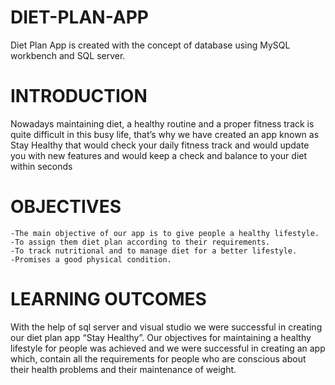 # DIET-PLAN-APP
Diet Plan App is created with the concept of database using MySQL workbench and SQL server.  
# INTRODUCTION
Nowadays maintaining diet, a healthy routine and a proper fitness track is quite difficult in this busy life,
that’s why we have created an app known as Stay Healthy that would check your daily fitness track and would update you with new features and would keep a check and balance to your diet within seconds
# OBJECTIVES
 	-The main objective of our app is to give people a healthy lifestyle.
 	-To assign them diet plan according to their requirements.
 	-To track nutritional and to manage diet for a better lifestyle.
 	-Promises a good physical condition.

# LEARNING OUTCOMES
With the help of sql server and visual studio we were successful in creating our diet plan app “Stay Healthy”.
Our objectives for maintaining a healthy lifestyle for people was achieved and we were successful in creating an app which,
contain all the requirements for people who are conscious about their health problems and their maintenance of weight.
